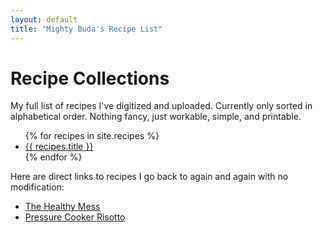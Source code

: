 ```yaml
---
layout: default
title: "Mighty Buda's Recipe List"
---
```

# Recipe Collections

My full list of recipes I've digitized and uploaded.  Currently only sorted in alphabetical order.  Nothing fancy, just workable, simple, and printable.

<ul>
  {% for recipes in site.recipes %}
    <li>
      <a href="{{ recipes.url }}">{{ recipes.title }}</a>
    </li>
  {% endfor %}
</ul>

Here are direct links to recipes I go back to again and again with no modification:

<ul>
	<li>
		<a href="https://simple-nourished-living.com/wprm_print/44212">The Healthy Mess</a>
	</li>
	<li>
		<a href="https://www.hippressurecooking.com/pressure-cooker-risotto-in-7-minutes/"> Pressure Cooker Risotto </a>
	</li>
</ul>